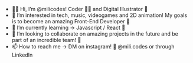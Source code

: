 - 👋💜 Hi, I’m @milicodes! Coder 👩‍💻 and Digital Illustrator 🎨
- 👀 I’m interested in tech, music, videogames and 2D animation! My goals is to become an amazing Front-End Developer 🎉
- 🌱 I’m currently learning -> Javascript / React 🧠
- 💞️ I’m looking to collaborate on amazing projects in the future and be part of an incredible team! 👏
- 📫 How to reach me -> DM on instagram! 💌 @mili.codes or through LinkedIn 

<!---
milicodes/milicodes is a ✨ special ✨ repository because its `README.md` (this file) appears on your GitHub profile.
You can click the Preview link to take a look at your changes.
--->
